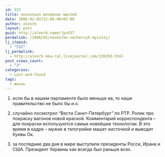 ```yaml
---
id: 537
title: несколько вечерних мыслей
date: 2006-02-01T22:06:00+02:00
author: alexrb
layout: post
guid: http://alexrb.name/?p=537
permalink: /2006/02/neskolko-vechernyh-myislej/
lj_itemid:
  - "532"
lj_permalink:
  - http://alexrb-aka-ral.livejournal.com/136393.html
post_views_count:
  - "3"
categories:
  - Lost-and-found
tags:
  - жизнь
---
```

1) если бы в нашем парламенте было меньше иа, то наше правительство не было бы и.о.

2) случайно посмотрел &#8220;Вести Санкт-Петербург&#8221; по РТР. Ролик про покраску вагонов новой краской. Комментарий корреспондента &#8211; для покраски используются самые новейшие технологии. В это время в кадре &#8211; мужик в телогрейке машет кисточкой и выводит буквы Ок.

3) за последние два дня в мире выступили президенты Росси, Ирана и США. Президент Украины как всегда был раньше всех.